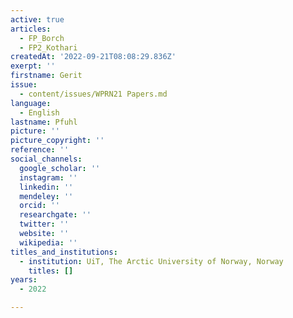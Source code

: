 ```yaml
---
active: true
articles:
  - FP_Borch
  - FP2_Kothari
createdAt: '2022-09-21T08:08:29.836Z'
exerpt: ''
firstname: Gerit
issue:
  - content/issues/WPRN21 Papers.md
language:
  - English
lastname: Pfuhl
picture: ''
picture_copyright: ''
reference: ''
social_channels:
  google_scholar: ''
  instagram: ''
  linkedin: ''
  mendeley: ''
  orcid: ''
  researchgate: ''
  twitter: ''
  website: ''
  wikipedia: ''
titles_and_institutions:
  - institution: UiT, The Arctic University of Norway, Norway
    titles: []
years:
  - 2022

---
```

